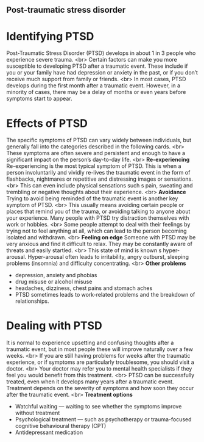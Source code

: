 
## Post-traumatic stress disorder

# Identifying PTSD
Post-Traumatic Stress Disorder (PTSD) develops in about 1 in 3 people who experience severe trauma.
&lt;br&gt;
Certain factors can make you more susceptible to developing PTSD after a traumatic event. These include if you or your family have had depression or anxiety in the past, or if you don’t receive much support from family or friends.
&lt;br&gt;
In most cases, PTSD develops during the first month after a traumatic event. However, in a minority of cases, there may be a delay of months or even years before symptoms start to appear.

# Effects of PTSD
The specific symptoms of PTSD can vary widely between individuals, but generally fall into the categories described in the following cards.
&lt;br&gt;
These symptoms are often severe and persistent and enough to have a significant impact on the person’s day-to-day life.
&lt;br&gt;
**Re-experiencing**
Re-experiencing is the most typical symptom of PTSD. This is when a person involuntarily and vividly re-lives the traumatic event in the form of flashbacks, nightmares or repetitive and distressing images or sensations.
&lt;br&gt;
This can even include physical sensations such s pain, sweating and trembling or negative thoughts about their experience.
&lt;br&gt;
**Avoidance**
Trying to avoid being reminded of the traumatic event is another key symptom of PTSD.
&lt;br&gt;
This usually means avoiding certain people or places that remind you of the trauma, or avoiding talking to anyone about your experience. Many people with PTSD try distraction themselves with work or hobbies.
&lt;br&gt;
Some people attempt to deal with their feelings by trying not to feel anything at all, which can lead to the person becoming isolated and withdrawn.
&lt;br&gt;
**Feeling on edge**
Someone with PTSD may be very anxious and find it difficult to relax. They may be constantly aware of threats and easily startled.
&lt;br&gt;
This state of mind is known s hyper-arousal. Hyper-arousal often leads to irritability, angry outburst, sleeping problems (insomnia) and difficulty concentrating.
&lt;br&gt;
**Other problems**
- depression, anxiety and phobias
- drug misuse or alcohol misuse
- headaches, dizziness, chest pains and stomach aches
- PTSD sometimes leads to work-related problems and the breakdown of relationships.

# Dealing with PTSD
It is normal to experience upsetting and confusing thoughts after a traumatic event, but in most people these will improve naturally over a few weeks.
&lt;br&gt;
If you are still having problems for weeks after the traumatic experience, or if symptoms are particularly troublesome, you should visit a doctor.
&lt;br&gt;
Your doctor may refer you to mental health specialists if they feel you would benefit from this treatment.
&lt;br&gt;
PTSD can be successfully treated, even when it develops many years after a traumatic event. Treatment depends on the severity of symptoms and how soon they occur after the traumatic event.
&lt;br&gt;
**Treatment options**
- Watchful waiting — waiting to see whether the symptoms improve without treatment
- Psychological treatment — such as psychotherapy or trauma-focused cognitive behavioural therapy (CPT)
- Antidepressant medication
